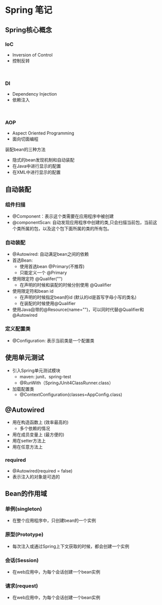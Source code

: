 
# Spring 笔记
## Spring核心概念

### IoC
* Inversion of Control
* 控制反转
<br>

###  DI
* Dependency Injection
* 依赖注入
<br>

###  AOP
* Aspect Oriented Programming
* 面向切面编程

装配bean的三种方法
* 隐式的bean发现机制和自动装配
* 在Java中进行显示的配置
* 在XML中进行显示的配置


## 自动装配
### 组件扫描
* @Component：表示这个类需要在应用程序中被创建
* @componentScan: 自动发现应用程序中创建的类,只会扫描当前包，当前这个类所属的包，以及这个包下面所属的类的所有包。

### 自动装配
* @Autowired: 自动满足bean之间的依赖
* 首选Bean:
  * 使用首选bean @Primary(不推荐)
  * 只能定义一个 @Primary
* 使用限定符 @Qualifer("")
  * 在声明的时候和装配的时候分别使用 @Qualifier
* 使用限定符和bean id
  * 在声明的时候指定bean的id (默认的id是首写字母小写的类名)
  * 在装配的时候使用@Qualifier 
* 使用Java自带的@Resource(name="")，可以同时代替@Qualifier和@Autowired
### 定义配置类
* @Configuration: 表示当前类是一个配置类



## 使用单元测试

* 引入Spring单元测试模块
  * maven: junit、spring-test
  * @RunWith（SpringJUnit4ClassRunner.class）
* 加载配置类
  * @ContextConfiguration(classes=AppConfig.class)


##  @Autowired

* 用在构造函数上 (效率最高的)
  * 多个依赖的情况
* 用在成员变量上 (最方便的)
* 用在setter方法上
* 用在任意方法上


### required
* @Autowired(required = false)
* 表示注入的对象是可选的
  


## Bean的作用域

### 单例(singleton)
* 在整个应用程序中，只创建bean的一个实例


### 原型(Prototype)
* 每次注入或通过Spring上下文获取的时候，都会创建一个实例

### 会话(Session)
* 在web应用中，为每个会话创建一个bean实例

### 请求(request)
* 在web应用中，为每个会话创建一个bean实例